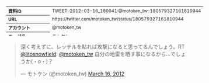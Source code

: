 <table style="font-size: 9pt; width: 610px; margin-bottom: 20px; height: 80px;">
<tbody>
    <tr>
        <th align=left>資料ID</th>
        <td align=left>TWEET::2012-03-16_180041:@motoken_tw::180579327161810944</td>
    </tr>
    <tr>
        <th align=left>URL</th>
        <td align=left>https://twitter.com/motoken_tw/status/180579327161810944</td>
    </tr>
    <tr>
        <th align=left>アカウント</th>
        <td align=left>@motoken_tw</td>
    </tr>
    <tr>
        <th align=left>ユーザ名</th>
        <td align=left>モトケン</td>
    </tr>
    <tr>
        <th align=left>ツイートの記録日時</th>
        <td align=left>created_at 2022-08-24_1452</td>
    </tr>
</tbody>
</table>
<blockquote class="twitter-tweet" data-width="450"  data-lang="ja"><p lang="ja" dir="ltr">深く考えずに、レッテルを貼れば攻撃になると思ってるんでしょう。RT <a href="https://twitter.com/LitoSnowfield?ref_src=twsrc%5Etfw">@litosnowfield</a>: <a href="https://twitter.com/motoken_tw?ref_src=twsrc%5Etfw">@motoken_tw</a> 自分の地雷を晒す事になるから…でしょうか(・o・)？</p>&mdash; モトケン (@motoken_tw) <a href="https://twitter.com/motoken_tw/status/180579327161810944?ref_src=twsrc%5Etfw">March 16, 2012</a></blockquote>
<script async src="https://platform.twitter.com/widgets.js" charset="utf-8"></script>


